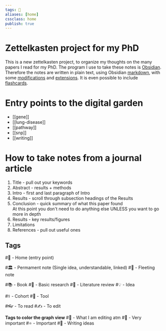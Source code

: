 ```yaml
---
tags: 🏡
aliases: [home]
cssclass: home
publish: true
---
```

# Zettelkasten project for my PhD
This is a new zettelkasten project, to organize my thoughts on the many papers I read for my PhD. The program I use to take these notes is [Obsidian](https://www.obsidian.md). Therefore the notes are written in plain text, using Obsidian [markdown](https://help.obsidian.md/How+to/Format+your+notes), with some [modifications](https://help.obsidian.md/How+to/Use+callouts) and [extensions](https://obsidian.md/plugins). It is even possible to include [flashcards](https://github.com/NeuraCache/markdown-flashcards-spaced-repetition).

# Entry points to the digital garden
 - [[gene]]
 - [[lung-disease]]
 - [[pathway]]
 - [[snp]]
 - [[writing]]

# How to take notes from a journal article
1. Title - pull out your keywords
2. Abstract - results + methods
3. Intro - first and last paragraph of Intro
4. Results - scroll through subsection headings of the Results
5. Conclusion - quick summary of what this paper found <br />At this point you don't need to do anything else UNLESS you want to go more in depth
6. Results - key results/figures
7. Limitations
8. References - pull out useful ones

## Tags
#🏡 - Home (entry point)

#🏛 - Permament note (Single idea, understandable, linked)
#💨 - Fleeting note

#📚 - Book
#🔬 - Basic research
#🚀 - Literature review
#💡 - Idea

#⚕️ - Cohort
#📱 - Tool

#👓 - To read
#✍️ - To edit

**Tags to color the  graph view**
#🔖 - What I am editing atm
#🌟 - Very important
#⭐️ - Important
#📒 - Writing ideas
